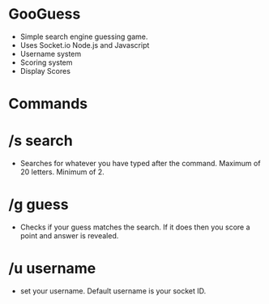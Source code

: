 # GooGuess #

* Simple search engine guessing game.
* Uses Socket.io Node.js and Javascript
* Username system
* Scoring system
* Display Scores

# Commands #

# /s search #
* Searches for whatever you have typed after the command. Maximum of 20 letters. Minimum of 2.
# /g guess #
* Checks if your guess matches the search. If it does then you score a point and answer is revealed.
# /u username #
* set your username. Default username is your socket ID.
